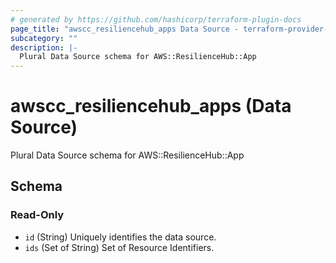 ```yaml
---
# generated by https://github.com/hashicorp/terraform-plugin-docs
page_title: "awscc_resiliencehub_apps Data Source - terraform-provider-awscc"
subcategory: ""
description: |-
  Plural Data Source schema for AWS::ResilienceHub::App
---
```


# awscc_resiliencehub_apps (Data Source)

Plural Data Source schema for AWS::ResilienceHub::App



<!-- schema generated by tfplugindocs -->
## Schema

### Read-Only

- `id` (String) Uniquely identifies the data source.
- `ids` (Set of String) Set of Resource Identifiers.
